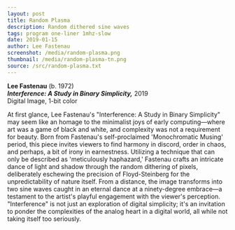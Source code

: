```yaml
---
layout: post
title: Random Plasma
description: Random dithered sine waves
tags: program one-liner 1mhz-slow
date: 2019-01-15
author: Lee Fastenau
screenshot: /media/random-plasma.png
thumbnail: /media/random-plasma-tn.png
source: /src/random-plasma.txt
---
```


**Lee Fastenau** (b. 1972)<br>
**_Interference: A Study in Binary Simplicity,_** 2019<br>
Digital Image, 1-bit color

At first glance, Lee Fastenau's "Interference: A Study in Binary Simplicity" may seem like an homage to the minimalist joys of early computing—where art was a game of black and white, and complexity was not a requirement for beauty. Born from Fastenau's self-proclaimed 'Monochromatic Musing' period, this piece invites viewers to find harmony in discord, order in chaos, and perhaps, a bit of irony in earnestness. Utilizing a technique that can only be described as 'meticulously haphazard,' Fastenau crafts an intricate dance of light and shadow through the random dithering of pixels, deliberately eschewing the precision of Floyd-Steinberg for the unpredictability of nature itself. From a distance, the image transforms into two sine waves caught in an eternal dance at a ninety-degree embrace—a testament to the artist's playful engagement with the viewer's perception. "Interference" is not just an exploration of digital simplicity; it's an invitation to ponder the complexities of the analog heart in a digital world, all while not taking itself too seriously.
